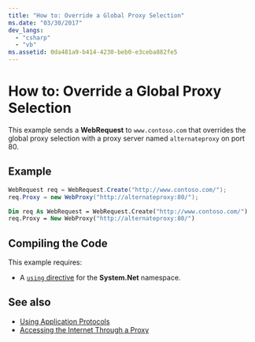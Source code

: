 ```yaml
---
title: "How to: Override a Global Proxy Selection"
ms.date: "03/30/2017"
dev_langs: 
  - "csharp"
  - "vb"
ms.assetid: 0da481a9-b414-4230-beb0-e3ceba882fe5
---
```

# How to: Override a Global Proxy Selection
This example sends a **WebRequest** to `www.contoso.com` that overrides the global proxy selection with a proxy server named `alternateproxy` on port 80.  
  
## Example  
  
```csharp  
WebRequest req = WebRequest.Create("http://www.contoso.com/");  
req.Proxy = new WebProxy("http://alternateproxy:80/");  
```  
  
```vb  
Dim req As WebRequest = WebRequest.Create("http://www.contoso.com/")  
req.Proxy = New WebProxy("http://alternateproxy:80/")  
```  
  
## Compiling the Code  
 This example requires:  
  
- A [`using` directive](~/docs/csharp/language-reference/keywords/using-directive.md) for the **System.Net** namespace.  
  
## See also

- [Using Application Protocols](../../../docs/framework/network-programming/using-application-protocols.md)
- [Accessing the Internet Through a Proxy](../../../docs/framework/network-programming/accessing-the-internet-through-a-proxy.md)
